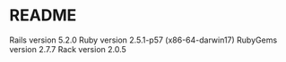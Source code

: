 # README

Rails version                   5.2.0
Ruby version                    2.5.1-p57 (x86-64-darwin17)
RubyGems version                2.7.7
Rack version                    2.0.5
